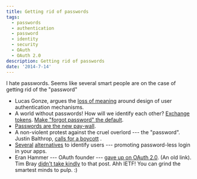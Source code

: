 ```yaml
---
title: Getting rid of passwords
tags:
  - passwords
  - authentication
  - password
  - identity
  - security
  - OAuth
  - OAuth 2.0
description: Getting rid of passwords
date: '2014-7-14'
---
```


I hate passwords. Seems like several smart people are on the case of getting rid of the "password"

 * Lucas Gonze, argues the [loss of meaning][1] around design of user authentication mechanisms.
 * A world without passwords! How will we identify each other? [Exchange tokens][2]. [Make "forgot password" the default][3]. 
 * [Passwords are the new pay-wall][4].
 * A non-violent protest against the cruel overlord --- the "password". Justin Balthrop, [calls for a boycott][5] .
 * [Several][6] [alternatives][7] to identify users --- promoting password-less login in your apps.
 * Eran Hammer --- OAuth founder --- [gave up on OAuth 2.0][8]. (An old link). Tim Bray [didn't take kindly][9] to that post. Ahh IETF! You can grind the smartest minds to pulp. :)


[1]: https://medium.com/@lucas_gonze/authentication-cargo-cults-ae98d8e359
[2]: https://medium.com/@ninjudd/passwords-are-obsolete-9ed56d483eb
[3]: https://blog.cotap.com/forget-passwords-passwordless-authentication/
[4]: https://medium.com/@gwestr/trust-without-passwords-c91146a96cef
[5]: https://medium.com/@ninjudd/lets-boycott-passwords-680d97eddb01
[6]: http://notes.xoxco.com/post/27999787765/is-it-time-for-password-less-login
[7]: http://notes.xoxco.com/post/28288684632/more-on-password-less-login
[8]: http://hueniverse.com/2012/07/26/oauth-2-0-and-the-road-to-hell/
[9]: http://www.tbray.org/ongoing/When/201x/2012/07/28/Oauth2-dead
